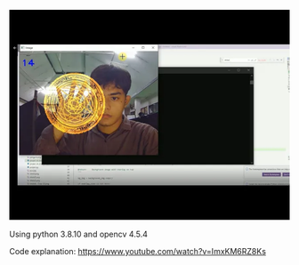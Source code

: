 ![picture](doctor_strange_1.png)

Using python 3.8.10 and opencv 4.5.4

Code explanation:
https://www.youtube.com/watch?v=ImxKM6RZ8Ks
